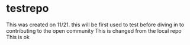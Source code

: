testrepo
========
This was created on 11/21. this will be first used to test before diving in to contributing to the open community
This is changed from the local repo
This is ok
